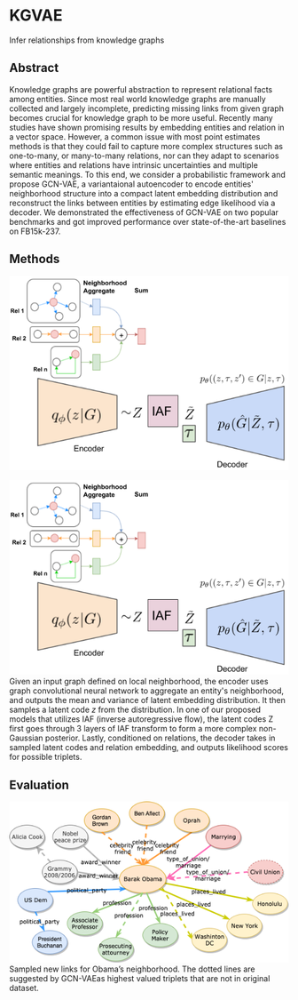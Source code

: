 # KGVAE
Infer relationships from knowledge graphs

## Abstract
Knowledge graphs are powerful abstraction to represent relational facts among entities. Since most real world knowledge graphs are manually collected and largely incomplete, predicting missing links from given graph becomes crucial for knowledge graph to be more useful. Recently many studies have shown promising results by embedding entities and relation in a vector space. However, a common issue with most point estimates methods is that they could fail to capture more complex structures such as one-to-many, or many-to-many relations, nor can they adapt to scenarios where entities and relations have intrinsic uncertainties and multiple semantic meanings. To this end, we consider a probabilistic framework and propose GCN-VAE, a variantaional autoencoder to encode entities' neighborhood structure into a compact latent embedding distribution and reconstruct the links between entities by estimating edge likelihood via a decoder. We demonstrated the effectiveness of GCN-VAE on two popular benchmarks and got improved performance over state-of-the-art baselines on FB15k-237.

## Methods
![Graphical Model for link prediction](model_arch.png)

![Model Architecture](model_arch.png)
 Given an input graph defined on local neighborhood, the encoder uses graph convolutional neural network to aggregate an entity's neighborhood, and outputs the mean and variance of latent embedding distribution. It then samples a latent code $z$ from the distribution. In one of our proposed models that utilizes IAF (inverse autoregressive flow), the latent codes Z first goes through 3 layers of IAF transform to form a more complex non-Gaussian posterior. Lastly, conditioned on relations, the decoder takes in sampled latent codes and relation embedding, and outputs likelihood scores for possible triplets.

## Evaluation

 ![Discover new insights from existing data](obama_kg.png)
Sampled new links for Obama’s neighborhood. The dotted lines are suggested by GCN-VAEas highest valued triplets that are not in original dataset.
